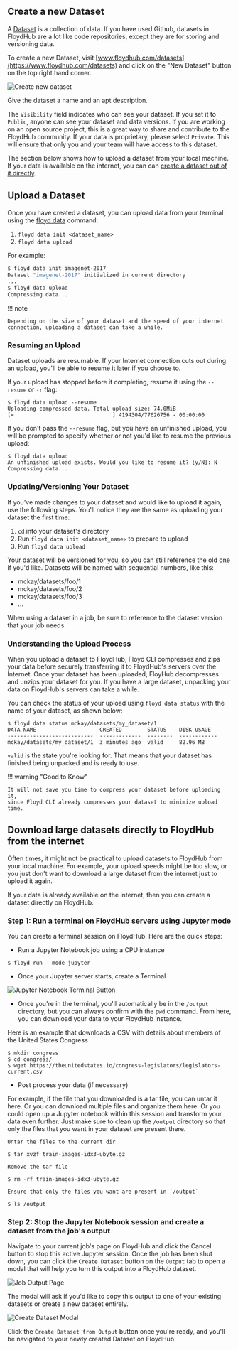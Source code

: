 ## Create a new Dataset

A [Dataset]() is a collection of data. If you have used Github, datasets in
FloydHub are a lot like code repositories, except they are for storing and
versioning data.

To create a new Dataset, visit
[www.floydhub.com/datasets](https://www.floydhub.com/datasets) and click on the
"New Dataset" button on the top right hand corner.

![Create new dataset](../../img/create_new_dataset.jpg)

Give the dataset a name and an apt description.

The `Visibility` field indicates who can see your dataset. If you set it to
`Public`, anyone can see your dataset and data versions. If you are working on
an open source project, this is a great way to share and contribute to the
FloydHub community. If your data is proprietary, please select `Private`. This
will ensure that only you and your team will have access to this dataset.

The section below shows how to upload a dataset from your local machine. If your 
data is available on the internet, you can can [create a dataset out of it directly]().

## Upload a Dataset

Once you have created a dataset, you can upload data from your terminal using
the [floyd data](../../commands/data) command:

1. `floyd data init <dataset_name>`
2. `floyd data upload`

For example:

```bash
$ floyd data init imagenet-2017
Dataset "imagenet-2017" initialized in current directory
...
$ floyd data upload
Compressing data...
```

!!! note

    Depending on the size of your dataset and the speed of your internet
    connection, uploading a dataset can take a while.

### Resuming an Upload

Dataset uploads are resumable. If your Internet connection cuts out during an
upload, you'll be able to resume it later if you choose to.

If your upload has stopped before it completing, resume it using the `--resume`
or `-r` flag:

```
$ floyd data upload --resume
Uploading compressed data. Total upload size: 74.0MiB
[=                               ] 4194304/77626756 - 00:00:00
```

If you don't pass the `--resume` flag, but you have an unfinished upload, you
will be prompted to specify whether or not you'd like to resume the previous
upload:

```
$ floyd data upload
An unfinished upload exists. Would you like to resume it? [y/N]: N
Compressing data...
```

### Updating/Versioning Your Dataset

If you've made changes to your dataset and would like to upload it again, use
the following steps. You'll notice they are the same as uploading your dataset
the first time:

1. `cd` into your dataset's directory
2. Run `floyd data init <dataset_name>` to prepare to upload
3. Run `floyd data upload`

Your dataset will be versioned for you, so you can still reference the old one
if you'd like. Datasets will be named with sequential numbers, like this:

- mckay/datasets/foo/1
- mckay/datasets/foo/2
- mckay/datasets/foo/3
- ...

When using a dataset in a job, be sure to reference to the dataset version that
your job needs.

### Understanding the Upload Process

When you upload a dataset to FloydHub, Floyd CLI compresses and zips your data
before securely transferring it to FloydHub's servers over the Internet. Once
your dataset has been uploaded, FloyHub decompresses and unzips your dataset
for you. If you have a large dataset, unpacking your data on FloydHub's servers
can take a while.

You can check the status of your upload using `floyd data status` with the name
of your dataset, as shown below:

```
$ floyd data status mckay/datasets/my_dataset/1
DATA NAME                    CREATED        STATUS    DISK USAGE
---------------------------  -------------  --------  ------------
mckay/datasets/my_dataset/1  3 minutes ago  valid     82.96 MB
```

`valid` is the state you're looking for. That means that your dataset has finished being unpacked and is ready to use.

!!! warning "Good to Know"

    It will not save you time to compress your dataset before uploading it,
    since Floyd CLI already compresses your dataset to minimize upload time.

## Download large datasets directly to FloydHub from the internet

Often times, it might not be practical to upload datasets to FloydHub from your local machine. For example, your upload speeds might be too slow, or you just don't want to download a large dataset from the internet just to upload it again.

If your data is already available on the internet, then you can create a dataset directly on FloydHub.

### Step 1: Run a terminal on FloydHub servers using Jupyter mode

You can create a terminal session on FloydHub. Here are the quick steps:

- Run a Jupyter Notebook job using a CPU instance

```
$ floyd run --mode jupyter
```

- Once your Jupyter server starts, create a Terminal

![Jupyter Notebook Terminal Button](../img/jupyter_terminal_button.jpg)

- Once you're in the terminal, you'll automatically be in the `/output` directory, but you can always confirm with the `pwd` command. From here, you can download your data to your FloydHub instance.

Here is an example that downloads a CSV with details about members of the United States Congress

```
$ mkdir congress
$ cd congress/
$ wget https://theunitedstates.io/congress-legislators/legislators-current.csv
```

- Post process your data (if necessary)

For example, if the file that you downloaded is a tar file, you can untar it here. Or you can download multiple files and organize them here. Or you could open up a Jupyter notebook within this session and transform your data even further. Just make sure to clean up the `/output` directory so that only the files that you want in your dataset are present there.

```
Untar the files to the current dir

$ tar xvzf train-images-idx3-ubyte.gz

Remove the tar file

$ rm -rf train-images-idx3-ubyte.gz

Ensure that only the files you want are present in `/output`

$ ls /output

```

### Step 2: Stop the Jupyter Notebook session and create a dataset from the job's output

Navigate to your current job's page on FloydHub and click the Cancel button to stop this active Jupyter session. Once the job has been shut down, you can click the `Create Dataset` button on the `Output` tab to open a modal that will help you turn this output into a FloydHub dataset. 

![Job Output Page](../img/output.png)

The modal will ask if you'd like to copy this output to one of your existing datasets or create a new dataset entirely.

![Create Dataset Modal](../img/modal.png)

Click the `Create Dataset from Output` button once you're ready, and you'll be navigated to your newly created Dataset on FloydHub.




